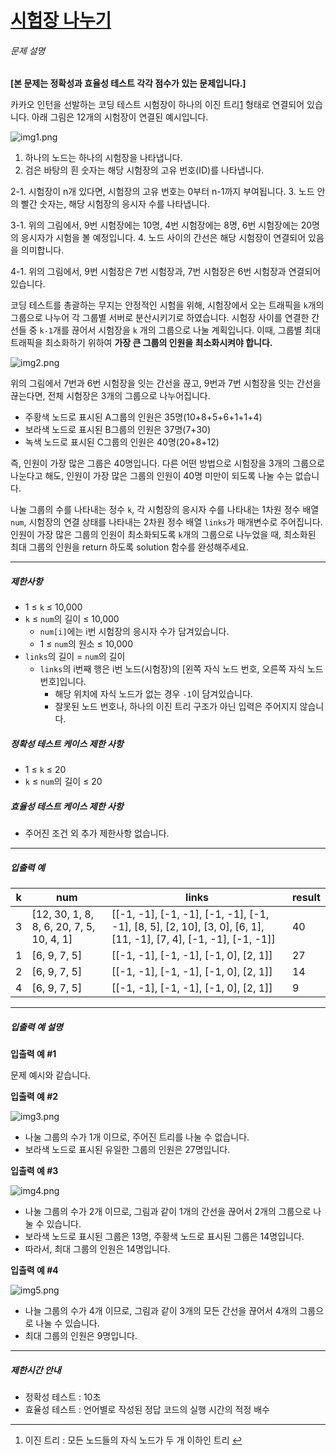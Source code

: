 # [시험장 나누기](https://school.programmers.co.kr/learn/courses/30/lessons/81305)


###### 문제 설명


**\[본 문제는 정확성과 효율성 테스트 각각 점수가 있는 문제입니다.]**


카카오 인턴을 선발하는 코딩 테스트 시험장이 하나의 이진 트리[1](#fn1) 형태로 연결되어 있습니다. 아래 그림은 12개의 시험장이 연결된 예시입니다.


![img1.png](https://grepp-programmers.s3.ap-northeast-2.amazonaws.com/files/production/cf7517dd-e241-4fc8-a134-1d4d31f082b2/img1.png)


1. 하나의 노드는 하나의 시험장을 나타냅니다.
2. 검은 바탕의 흰 숫자는 해당 시험장의 고유 번호(ID)를 나타냅니다.


2\-1\. 시험장이 n개 있다면, 시험장의 고유 번호는 0부터 n\-1까지 부여됩니다.
3. 노드 안의 빨간 숫자는, 해당 시험장의 응시자 수를 나타냅니다.


3\-1\. 위의 그림에서, 9번 시험장에는 10명, 4번 시험장에는 8명, 6번 시험장에는 20명의 응시자가 시험을 볼 예정입니다.
4. 노드 사이의 간선은 해당 시험장이 연결되어 있음을 의미합니다.


4\-1\. 위의 그림에서, 9번 시험장은 7번 시험장과, 7번 시험장은 6번 시험장과 연결되어 있습니다.


코딩 테스트를 총괄하는 무지는 안정적인 시험을 위해, 시험장에서 오는 트래픽을 `k`개의 그룹으로 나누어 각 그룹별 서버로 분산시키기로 하였습니다. 시험장 사이를 연결한 간선들 중 `k-1`개를 끊어서 시험장을 `k` 개의 그룹으로 나눌 계획입니다. 이때, 그룹별 최대 트래픽을 최소화하기 위하여 **가장 큰 그룹의 인원을 최소화시켜야 합니다.**


![img2.png](https://grepp-programmers.s3.ap-northeast-2.amazonaws.com/files/production/736fc6c6-0ec5-429b-99b4-304233bc19ff/img2.png)


위의 그림에서 7번과 6번 시험장을 잇는 간선을 끊고, 9번과 7번 시험장을 잇는 간선을 끊는다면, 전체 시험장은 3개의 그룹으로 나누어집니다.


* 주황색 노드로 표시된 A그룹의 인원은 35명(10\+8\+5\+6\+1\+1\+4\)
* 보라색 노드로 표시된 B그룹의 인원은 37명(7\+30\)
* 녹색 노드로 표시된 C그룹의 인원은 40명(20\+8\+12\)


즉, 인원이 가장 많은 그룹은 40명입니다. 다른 어떤 방법으로 시험장을 3개의 그룹으로 나눈다고 해도, 인원이 가장 많은 그룹의 인원이 40명 미만이 되도록 나눌 수는 없습니다.


나눌 그룹의 수를 나타내는 정수 `k`, 각 시험장의 응시자 수를 나타내는 1차원 정수 배열 `num`, 시험장의 연결 상태를 나타내는 2차원 정수 배열 `links`가 매개변수로 주어집니다. 인원이 가장 많은 그룹의 인원이 최소화되도록 `k`개의 그룹으로 나누었을 때, 최소화된 최대 그룹의 인원을 return 하도록 solution 함수를 완성해주세요.




---


##### 제한사항


* 1 ≤ `k` ≤ 10,000
* `k` ≤ `num`의 길이 ≤ 10,000
	+ `num[i]`에는 i번 시험장의 응시자 수가 담겨있습니다.
	+ 1 ≤ `num`의 원소 ≤ 10,000
* `links`의 길이 \= `num`의 길이
	+ `links`의 i번째 행은 i번 노드(시험장)의 \[왼쪽 자식 노드 번호, 오른쪽 자식 노드 번호]입니다.
		- 해당 위치에 자식 노드가 없는 경우 `-1`이 담겨있습니다.
		- 잘못된 노드 번호나, 하나의 이진 트리 구조가 아닌 입력은 주어지지 않습니다.


##### 정확성 테스트 케이스 제한 사항


* 1 ≤ `k` ≤ 20
* `k` ≤ `num`의 길이 ≤ 20


##### 효율성 테스트 케이스 제한 사항


* 주어진 조건 외 추가 제한사항 없습니다.




---


##### 입출력 예




| k | num | links | result |
| --- | --- | --- | --- |
| 3 | \[12, 30, 1, 8, 8, 6, 20, 7, 5, 10, 4, 1] | \[\[\-1, \-1], \[\-1, \-1], \[\-1, \-1], \[\-1, \-1], \[8, 5], \[2, 10], \[3, 0], \[6, 1], \[11, \-1], \[7, 4], \[\-1, \-1], \[\-1, \-1]] | 40 |
| 1 | \[6, 9, 7, 5] | \[\[\-1, \-1], \[\-1, \-1], \[\-1, 0], \[2, 1]] | 27 |
| 2 | \[6, 9, 7, 5] | \[\[\-1, \-1], \[\-1, \-1], \[\-1, 0], \[2, 1]] | 14 |
| 4 | \[6, 9, 7, 5] | \[\[\-1, \-1], \[\-1, \-1], \[\-1, 0], \[2, 1]] | 9 |




---


##### 입출력 예 설명


**입출력 예 \#1**


문제 예시와 같습니다.


**입출력 예 \#2**


![img3.png](https://grepp-programmers.s3.ap-northeast-2.amazonaws.com/files/production/9accb8ee-00f3-44ad-b788-b1e9eb138d43/img3.png)


* 나눌 그룹의 수가 1개 이므로, 주어진 트리를 나눌 수 없습니다.
* 보라색 노드로 표시된 유일한 그룹의 인원은 27명입니다.


**입출력 예 \#3**


![img4.png](https://grepp-programmers.s3.ap-northeast-2.amazonaws.com/files/production/e212604c-035d-469c-8f37-9b0a4cfdf7b3/img4.png)


* 나눌 그룹의 수가 2개 이므로, 그림과 같이 1개의 간선을 끊어서 2개의 그룹으로 나눌 수 있습니다.
* 보라색 노드로 표시된 그룹은 13명, 주황색 노드로 표시된 그룹은 14명입니다.
* 따라서, 최대 그룹의 인원은 14명입니다.


**입출력 예 \#4**


![img5.png](https://grepp-programmers.s3.ap-northeast-2.amazonaws.com/files/production/d4a11541-e66b-4beb-a60a-fadcca3ca1d0/img5.png)


* 나늘 그룹의 수가 4개 이므로, 그림과 같이 3개의 모든 간선을 끊어서 4개의 그룹으로 나눌 수 있습니다.
* 최대 그룹의 인원은 9명입니다.




---


##### 제한시간 안내


* 정확성 테스트 : 10초
* 효율성 테스트 : 언어별로 작성된 정답 코드의 실행 시간의 적정 배수





---


1. 이진 트리 : 모든 노드들의 자식 노드가 두 개 이하인 트리 [↩](#fnref1)




